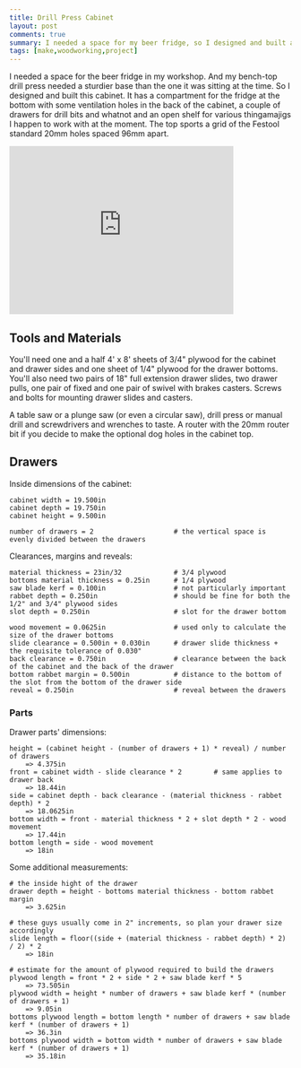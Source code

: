```yaml
---
title: Drill Press Cabinet
layout: post
comments: true
summary: I needed a space for my beer fridge, so I designed and built a base for my drill press that incorporated the fridge. Cheers!
tags: [make,woodworking,project]
---
```


I needed a space for the beer fridge in my workshop. And my bench-top drill press needed a sturdier base than the one it was sitting at the time. So I designed and built this cabinet. It has a compartment for the fridge at the bottom with some ventilation holes in the back of the cabinet, a couple of drawers for drill bits and whatnot and an open shelf for various thingamajigs I happen to work with at the moment. The top sports a grid of the Festool standard 20mm holes spaced 96mm apart.

<iframe src="http://sketchup.google.com/3dwarehouse/mini?mid=6162ca3de08538e15291a9c43f2c670c&etyp=im&width=400&height=300" frameborder="0" scrolling="no" marginheight="0" marginwidth="0" width="400" height="300"></iframe>

## Tools and Materials

You'll need one and a half 4' x 8' sheets of 3/4" plywood for the cabinet and drawer sides and one sheet of 1/4" plywood for the drawer bottoms. You'll also need two pairs of 18" full extension drawer slides, two drawer pulls, one pair of fixed and one pair of swivel with brakes casters. Screws and bolts for mounting drawer slides and casters.

A table saw or a plunge saw (or even a circular saw), drill press or manual drill and screwdrivers and wrenches to taste. A router with the 20mm router bit if you decide to make the optional dog holes in the cabinet top.

## Drawers

Inside dimensions of the cabinet:

    cabinet width = 19.500in
    cabinet depth = 19.750in
    cabinet height = 9.500in

    number of drawers = 2                    # the vertical space is evenly divided between the drawers

Clearances, margins and reveals:

    material thickness = 23in/32             # 3/4 plywood
    bottoms material thickness = 0.25in      # 1/4 plywood
    saw blade kerf = 0.100in                 # not particularly important
    rabbet depth = 0.250in                   # should be fine for both the 1/2" and 3/4" plywood sides
    slot depth = 0.250in                     # slot for the drawer bottom

    wood movement = 0.0625in                 # used only to calculate the size of the drawer bottoms
    slide clearance = 0.500in + 0.030in      # drawer slide thickness + the requisite tolerance of 0.030"
    back clearance = 0.750in                 # clearance between the back of the cabinet and the back of the drawer
    bottom rabbet margin = 0.500in           # distance to the bottom of the slot from the bottom of the drawer side
    reveal = 0.250in                         # reveal between the drawers

### Parts

Drawer parts' dimensions:

    height = (cabinet height - (number of drawers + 1) * reveal) / number of drawers
        => 4.375in
    front = cabinet width - slide clearance * 2        # same applies to drawer back
        => 18.44in
    side = cabinet depth - back clearance - (material thickness - rabbet depth) * 2
        => 18.0625in
    bottom width = front - material thickness * 2 + slot depth * 2 - wood movement
        => 17.44in
    bottom length = side - wood movement
        => 18in

Some additional measurements:

    # the inside hight of the drawer
    drawer depth = height - bottoms material thickness - bottom rabbet margin
        => 3.625in

    # these guys usually come in 2" increments, so plan your drawer size accordingly
    slide length = floor((side + (material thickness - rabbet depth) * 2) / 2) * 2
        => 18in

    # estimate for the amount of plywood required to build the drawers
    plywood length = front * 2 + side * 2 + saw blade kerf * 5
        => 73.505in
    plywood width = height * number of drawers + saw blade kerf * (number of drawers + 1)
        => 9.05in
    bottoms plywood length = bottom length * number of drawers + saw blade kerf * (number of drawers + 1)
        => 36.3in
    bottoms plywood width = bottom width * number of drawers + saw blade kerf * (number of drawers + 1)
        => 35.18in
